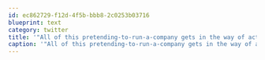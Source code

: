 ```yaml
---
id: ec862729-f12d-4f5b-bbb8-2c0253b03716
blueprint: text
category: twitter
title: '"All of this pretending-to-run-a-company gets in the way of actually running a company. " ow.ly/n4dnT'
caption: '"All of this pretending-to-run-a-company gets in the way of actually running a company. " <a href="http://ow.ly/n4dnT" title="http://ow.ly/n4dnT" class="link link_untco">ow.ly/n4dnT</a>'
---
```

